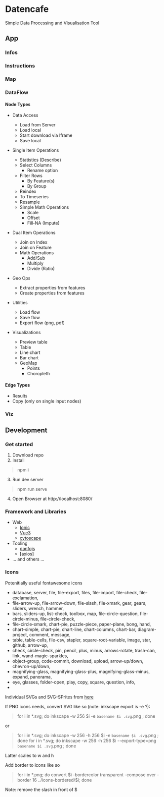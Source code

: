 # Datencafe
Simple Data Processing and Visualisation Tool

## App
### Infos


### Instructions



### Map



### DataFlow


#### Node Types

  * Data Access
    * Load from Server
    * Load local
    * Start download via Iframe
    * Save local

  * Single Item Operations
    * Statistics (Describe)
    * Select Columns
      * Rename option
    * Filter Rows
      * By Feature(s)
      * By Group
    * Reindex
    * To Timeseries
    * Resample
    * Simple Math Operations
      * Scale
      * Offset
      * Fill-NA (Impute)

  * Dual Item Operations
    * Join on Index
    * Join on Feature
    * Math Operations
      * Add/Sub
      * Multiply
      * Divide (Ratio)

  * Geo Ops
    * Extract properties from features
    * Create properties from features

  * Utilities
    * Load flow
    * Save flow
    * Export flow (png, pdf)

  * Visualizations
    * Preview table
    * Table
    * Line chart
    * Bar chart
    * GeoMap
      * Points
      * Choropleth



#### Edge Types

  * Results
  * Copy (only on single input nodes)



### Viz



## Development
### Get started

 1. Download repo
 2. Install
 > npm i
 3. Run dev server
 > npm run serve
 4. Open Browser at http://localhost:8080/ 


 

### Framework and Libraries
 * Web
   * [Ionic](https://ionicframework.com/docs) 
   * [Vue3](https://vuejs.org/)
   * [cytoscape]()
 * Tooling
   * [danfojs]()
   * [axios]
 * ... and others ...


### Icons

Potenitially useful fontawesome icons

 * database, server, file, file-export, files, file-import, file-check, file-exclamation,
 * file-arrow-up, file-arrow-down, file-slash, file-xmark, gear, gears, sliders, wrench, hammer, 
 * bars, sliders-up, list-check, toolbox, map, file-circle-question, file-circle-minus, file-circle-check,
 * file-circle-xmark, chart-pie, puzzle-piece, paper-plane, bong, hand, 
 * chart-simple, chart-pie, chart-line, chart-columns, chart-bar, diagram-project, comment, message,
 * table, table-cells, file-csv, stapler, square-root-variable, image, star, github, arrow-up,
 * check, circle-check, pin, pencil, plus, minus, arrows-rotate, trash-can, link, wand-magic-sparkles,
 * object-group, code-commit, download, upload, arrow-up/down, chevron-up/down,
 * magnifying-glass, magnifying-glass-plus, magnifying-glass-minus, expand, panorama,
 * eye, glasses, folder-open, play, copy, square, question, info,
 * 

Individual SVGs and SVG-SPrites from [here](https://fontawesome.com/download)

If PNG icons needs, convert SVG like so (note: inkscape export is -e ?):

> for i in *.svg; do inkscape -w 256 $i -e `basename $i .svg`.png ; done

or 

> for i in *.svg; do inkscape -w 256 -h 256 $i -e `basename $i .svg`.png ; done
> for i in *.svg; do inkscape -w 256 -h 256 $i --export-type=png `basename $i .svg`.png ; done

Latter scales to w and h

Add border to icons like so

> for i in *.png; do convert \$i -bordercolor transparent -compose over  -border 16 ../icons-bordered/$i; done

Note: remove the slash in front of \$

